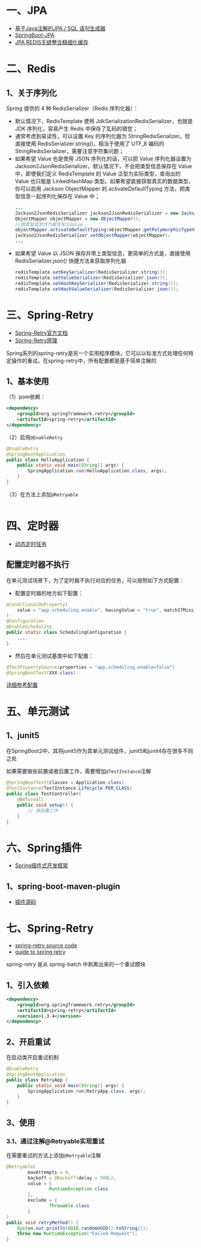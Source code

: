 # 一、JPA

- [基于Java注解的JPA / SQL 语句生成器](https://gitee.com/Levin-Li/simple-dao)
- [SpringBoot-JPA](https://spring.io/guides/gs/accessing-data-jpa/)
- [JPA REDIS无缝整合精细化缓存](https://gitee.com/shujianhui/SpringJPARedis.git)

# 二、Redis

## 1、关于序列化

Spring 提供的 4 种 RedisSerializer（Redis 序列化器）：
- 默认情况下，RedisTemplate 使用 JdkSerializationRedisSerializer，也就是 JDK 序列化，容易产生 Redis 中保存了乱码的错觉；
- 通常考虑到易读性，可以设置 Key 的序列化器为 StringRedisSerializer。但直接使用 RedisSerializer.string()，相当于使用了 UTF_8 编码的 StringRedisSerializer，需要注意字符集问题；
- 如果希望 Value 也是使用 JSON 序列化的话，可以把 Value 序列化器设置为 Jackson2JsonRedisSerializer。默认情况下，不会把类型信息保存在 Value 中，即使我们定义 RedisTemplate 的 Value 泛型为实际类型，查询出的 Value 也只能是 LinkedHashMap 类型。如果希望直接获取真实的数据类型，你可以启用 Jackson ObjectMapper 的 activateDefaultTyping 方法，把类型信息一起序列化保存在 Value 中；
    ```java
    ...
    Jackson2JsonRedisSerializer jackson2JsonRedisSerializer = new Jackson2JsonRedisSerializer(Object.class);
    ObjectMapper objectMapper = new ObjectMapper();
    //把类型信息作为属性写入Value
    objectMapper.activateDefaultTyping(objectMapper.getPolymorphicTypeValidator(), ObjectMapper.DefaultTyping.NON_FINAL, JsonTypeInfo.As.PROPERTY);
    jackson2JsonRedisSerializer.setObjectMapper(objectMapper);
    ...
    ```
- 如果希望 Value 以 JSON 保存并带上类型信息，更简单的方式是，直接使用 RedisSerializer.json() 快捷方法来获取序列化器
    ```java
    redisTemplate.setKeySerializer(RedisSerializer.string());
    redisTemplate.setValueSerializer(RedisSerializer.json());
    redisTemplate.setHashKeySerializer(RedisSerializer.string());
    redisTemplate.setHashValueSerializer(RedisSerializer.json());
    ```

# 三、Spring-Retry

- [Spring-Retry官方文档](https://docs.spring.io/spring-batch/docs/current/reference/html/retry.html)
- [Spring-Retry原理](https://blog.51cto.com/u_15127644/2880409)

Spring系列的spring-retry是另一个实用程序模块，它可以以标准方式处理任何特定操作的重试。在spring-retry中，所有配置都是基于简单注解的

## 1、基本使用

（1）pom依赖：
```xml
<dependency>
    <groupId>org.springframework.retry</groupId>
    <artifactId>spring-retry</artifactId>
</dependency>
```
（2）启用`@EnableRetry`
```java
@EnableRetry
@SpringBootApplication
public class HelloApplication {
    public static void main(String[] args) {
        SpringApplication.run(HelloApplication.class, args);
    }
}
```
（3）在方法上添加`@Retryable`
```java

```

# 四、定时器

- [动态定时任务](https://github.com/caotinging/simple-demo/tree/master/springboot-dynamic-task)

## 配置定时器不执行

在单元测试场景下，为了定时器不执行对应的任务，可以按照如下方式配置：
- 配置定时器的地方如下配置：
```java
@ConditionalOnProperty(
    value = "app.scheduling.enable", havingValue = "true", matchIfMissing = true
)
@Configuration
@EnableScheduling
public static class SchedulingConfiguration {
    ....
}
```
- 然后在单元测试基类中如下配置：
```java
@TestPropertySource(properties = "app.scheduling.enable=false")
@SpringBootTest(XXX.class)
```
[详细参考配置](https://stackoverflow.com/questions/29014496/disable-enablescheduling-on-spring-tests)


# 五、单元测试

## 1、junit5

在SpringBoot2中，其将junit5作为其单元测试组件，junit5和junit4存在很多不同之处

如果需要做些前置或者后置工作，需要增加`@TestInstance`注解
```java
@SpringBootTest(classes = Application.class)
@TestInstance(TestInstance.Lifecycle.PER_CLASS)
public class TestController{
    @BeforeAll
    public void setup() {
        // 做前置工作
    }
}
```

# 六、Spring插件

- [Spring插件式开发框架](https://gitee.com/chenlanqing/springboot-plugin-framework-parent)

## 1、spring-boot-maven-plugin

- [插件源码](https://github.com/spring-projects/spring-boot/tree/main/spring-boot-project/spring-boot-tools/spring-boot-maven-plugin)

# 七、Spring-Retry

- [spring-retry source code](https://github.com/spring-projects/spring-retry)
- [guide to spring retry](https://www.baeldung.com/spring-retry)

spring-retry 是从 spring-batch 中剥离出来的一个重试模块

## 1、引入依赖

```xml
<dependency>
    <groupId>org.springframework.retry</groupId>
    <artifactId>spring-retry</artifactId>
    <version>1.3.4</version>
</dependency>
```

## 2、开启重试

在启动类开启重试机制
```java
@EnableRetry
@SpringBootApplication
public class RetryApp {
    public static void main(String[] args) {
        SpringApplication.run(RetryApp.class, args);
    }
}
```

## 3、使用

### 3.1、通过注解@Retryable实现重试

在需要重试的方法上添加`@Retryable`注解
```java
@Retryable(
        maxAttempts = 4,
        backoff = @Backoff(delay = 500L),
        value = {
                RuntimeException.class
        },
        exclude = {
                Throwable.class
        }
)
public void retryMethod() {
    System.out.println(UUID.randomUUID().toString());
    throw new RuntimeException("Failed Request");
}
```
